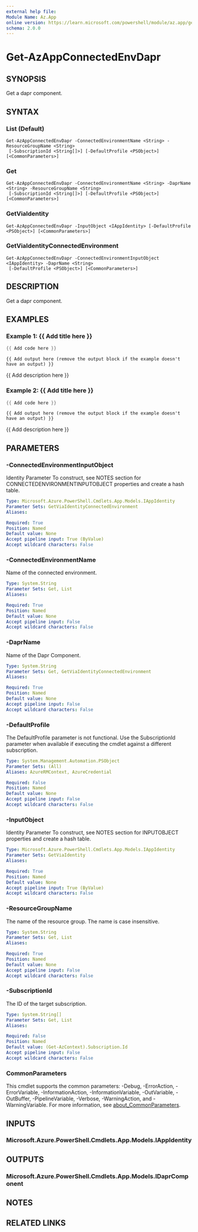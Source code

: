 ```yaml
---
external help file:
Module Name: Az.App
online version: https://learn.microsoft.com/powershell/module/az.app/get-azappconnectedenvdapr
schema: 2.0.0
---
```


# Get-AzAppConnectedEnvDapr

## SYNOPSIS
Get a dapr component.

## SYNTAX

### List (Default)
```
Get-AzAppConnectedEnvDapr -ConnectedEnvironmentName <String> -ResourceGroupName <String>
 [-SubscriptionId <String[]>] [-DefaultProfile <PSObject>] [<CommonParameters>]
```

### Get
```
Get-AzAppConnectedEnvDapr -ConnectedEnvironmentName <String> -DaprName <String> -ResourceGroupName <String>
 [-SubscriptionId <String[]>] [-DefaultProfile <PSObject>] [<CommonParameters>]
```

### GetViaIdentity
```
Get-AzAppConnectedEnvDapr -InputObject <IAppIdentity> [-DefaultProfile <PSObject>] [<CommonParameters>]
```

### GetViaIdentityConnectedEnvironment
```
Get-AzAppConnectedEnvDapr -ConnectedEnvironmentInputObject <IAppIdentity> -DaprName <String>
 [-DefaultProfile <PSObject>] [<CommonParameters>]
```

## DESCRIPTION
Get a dapr component.

## EXAMPLES

### Example 1: {{ Add title here }}
```powershell
{{ Add code here }}
```

```output
{{ Add output here (remove the output block if the example doesn't have an output) }}
```

{{ Add description here }}

### Example 2: {{ Add title here }}
```powershell
{{ Add code here }}
```

```output
{{ Add output here (remove the output block if the example doesn't have an output) }}
```

{{ Add description here }}

## PARAMETERS

### -ConnectedEnvironmentInputObject
Identity Parameter
To construct, see NOTES section for CONNECTEDENVIRONMENTINPUTOBJECT properties and create a hash table.

```yaml
Type: Microsoft.Azure.PowerShell.Cmdlets.App.Models.IAppIdentity
Parameter Sets: GetViaIdentityConnectedEnvironment
Aliases:

Required: True
Position: Named
Default value: None
Accept pipeline input: True (ByValue)
Accept wildcard characters: False
```

### -ConnectedEnvironmentName
Name of the connected environment.

```yaml
Type: System.String
Parameter Sets: Get, List
Aliases:

Required: True
Position: Named
Default value: None
Accept pipeline input: False
Accept wildcard characters: False
```

### -DaprName
Name of the Dapr Component.

```yaml
Type: System.String
Parameter Sets: Get, GetViaIdentityConnectedEnvironment
Aliases:

Required: True
Position: Named
Default value: None
Accept pipeline input: False
Accept wildcard characters: False
```

### -DefaultProfile
The DefaultProfile parameter is not functional.
Use the SubscriptionId parameter when available if executing the cmdlet against a different subscription.

```yaml
Type: System.Management.Automation.PSObject
Parameter Sets: (All)
Aliases: AzureRMContext, AzureCredential

Required: False
Position: Named
Default value: None
Accept pipeline input: False
Accept wildcard characters: False
```

### -InputObject
Identity Parameter
To construct, see NOTES section for INPUTOBJECT properties and create a hash table.

```yaml
Type: Microsoft.Azure.PowerShell.Cmdlets.App.Models.IAppIdentity
Parameter Sets: GetViaIdentity
Aliases:

Required: True
Position: Named
Default value: None
Accept pipeline input: True (ByValue)
Accept wildcard characters: False
```

### -ResourceGroupName
The name of the resource group.
The name is case insensitive.

```yaml
Type: System.String
Parameter Sets: Get, List
Aliases:

Required: True
Position: Named
Default value: None
Accept pipeline input: False
Accept wildcard characters: False
```

### -SubscriptionId
The ID of the target subscription.

```yaml
Type: System.String[]
Parameter Sets: Get, List
Aliases:

Required: False
Position: Named
Default value: (Get-AzContext).Subscription.Id
Accept pipeline input: False
Accept wildcard characters: False
```

### CommonParameters
This cmdlet supports the common parameters: -Debug, -ErrorAction, -ErrorVariable, -InformationAction, -InformationVariable, -OutVariable, -OutBuffer, -PipelineVariable, -Verbose, -WarningAction, and -WarningVariable. For more information, see [about_CommonParameters](http://go.microsoft.com/fwlink/?LinkID=113216).

## INPUTS

### Microsoft.Azure.PowerShell.Cmdlets.App.Models.IAppIdentity

## OUTPUTS

### Microsoft.Azure.PowerShell.Cmdlets.App.Models.IDaprComponent

## NOTES

## RELATED LINKS

